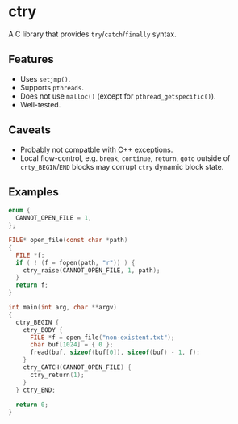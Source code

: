 ctry
====

A C library that provides `try`/`catch`/`finally` syntax.

Features
--------

* Uses `setjmp()`.
* Supports `pthreads`.
* Does not use `malloc()` (except for `pthread_getspecific()`).
* Well-tested.

Caveats
-------

* Probably not compatble with C++ exceptions.
* Local flow-control, e.g. `break`, `continue`, `return`, `goto` outside of `crty_BEGIN`/`END` blocks may corrupt `ctry` dynamic block state.

Examples
--------

```C
enum {
  CANNOT_OPEN_FILE = 1,
};

FILE* open_file(const char *path)
{
  FILE *f;
  if ( ! (f = fopen(path, "r")) ) {
    ctry_raise(CANNOT_OPEN_FILE, 1, path);
  }
  return f;
}

int main(int arg, char **argv)
{
  ctry_BEGIN {
    ctry_BODY {
      FILE *f = open_file("non-existent.txt");
      char buf[1024] = { 0 };
      fread(buf, sizeof(buf[0]), sizeof(buf) - 1, f);
    }
    ctry_CATCH(CANNOT_OPEN_FILE) {
      ctry_return(1);
    }
  } ctry_END;
  
  return 0;
}

```

